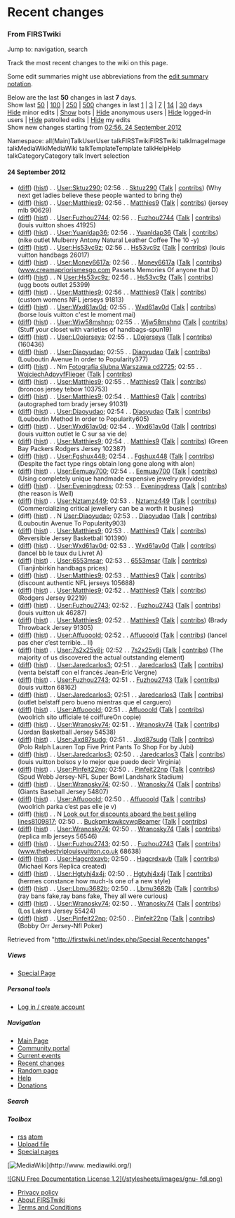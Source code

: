 

# Recent changes

### From FIRSTwiki

Jump to: navigation, search

Track the most recent changes to the wiki on this page.

Some edit summaries might use abbreviations from the [edit summary
notation](/index.php/User:SilverStar/Edit_summary_notation
"User:SilverStar/Edit summary notation" ).

Below are the last **50** changes in last **7** days.  
Show last [50](/index.php?title=Special:Recentchanges&limit=50
"Special:Recentchanges" ) |
[100](/index.php?title=Special:Recentchanges&limit=100 "Special:Recentchanges"
) | [250](/index.php?title=Special:Recentchanges&limit=250
"Special:Recentchanges" ) |
[500](/index.php?title=Special:Recentchanges&limit=500 "Special:Recentchanges"
) changes in last [1](/index.php?title=Special:Recentchanges&days=1
"Special:Recentchanges" ) | [3](/index.php?title=Special:Recentchanges&days=3
"Special:Recentchanges" ) | [7](/index.php?title=Special:Recentchanges&days=7
"Special:Recentchanges" ) |
[14](/index.php?title=Special:Recentchanges&days=14 "Special:Recentchanges" )
| [30](/index.php?title=Special:Recentchanges&days=30 "Special:Recentchanges"
) days  
[Hide](/index.php?title=Special:Recentchanges&hideminor=1
"Special:Recentchanges" ) minor edits |
[Show](/index.php?title=Special:Recentchanges&hidebots=0
"Special:Recentchanges" ) bots |
[Hide](/index.php?title=Special:Recentchanges&hideanons=1
"Special:Recentchanges" ) anonymous users |
[Hide](/index.php?title=Special:Recentchanges&hideliu=1
"Special:Recentchanges" ) logged-in users |
[Hide](/index.php?title=Special:Recentchanges&hidepatrolled=1
"Special:Recentchanges" ) patrolled edits |
[Hide](/index.php?title=Special:Recentchanges&hidemyself=1
"Special:Recentchanges" ) my edits  
Show new changes starting from [02:56, 24 September
2012](/index.php?title=Special:Recentchanges&from=20120924025650
"Special:Recentchanges" )

Namespace: all(Main)TalkUserUser talkFIRSTwikiFIRSTwiki talkImageImage
talkMediaWikiMediaWiki talkTemplateTemplate talkHelpHelp talkCategoryCategory
talk Invert selection

#### 24 September 2012

  * ([diff](/index.php?title=User:Sktuz290&curid=101868&diff=802522&oldid=798665 "User:Sktuz290" )) ([hist](/index.php?title=User:Sktuz290&curid=101868&action=history "User:Sktuz290" )) . . [User:Sktuz290](/index.php/User:Sktuz290 "User:Sktuz290" ); 02:56 . . [Sktuz290](/index.php/User:Sktuz290 "User:Sktuz290" ) ([Talk](/index.php?title=User_talk:Sktuz290&action=edit "User talk:Sktuz290" ) | [contribs](/index.php?title=Special:Contributions&target=Sktuz290 "Special:Contributions" )) (Why next get ladies believe these people wanted to bring the)
  * ([diff](/index.php?title=User:Matthies9&curid=102976&diff=802521&oldid=802515 "User:Matthies9" )) ([hist](/index.php?title=User:Matthies9&curid=102976&action=history "User:Matthies9" )) . . [User:Matthies9](/index.php/User:Matthies9 "User:Matthies9" ); 02:56 . . [Matthies9](/index.php/User:Matthies9 "User:Matthies9" ) ([Talk](/index.php?title=User_talk:Matthies9&action=edit "User talk:Matthies9" ) | [contribs](/index.php?title=Special:Contributions&target=Matthies9 "Special:Contributions" )) (jersey mlb 90629)
  * ([diff](/index.php?title=User:Fuzhou2744&curid=84540&diff=802520&oldid=697420 "User:Fuzhou2744" )) ([hist](/index.php?title=User:Fuzhou2744&curid=84540&action=history "User:Fuzhou2744" )) . . [User:Fuzhou2744](/index.php/User:Fuzhou2744 "User:Fuzhou2744" ); 02:56 . . [Fuzhou2744](/index.php/User:Fuzhou2744 "User:Fuzhou2744" ) ([Talk](/index.php?title=User_talk:Fuzhou2744&action=edit "User talk:Fuzhou2744" ) | [contribs](/index.php?title=Special:Contributions&target=Fuzhou2744 "Special:Contributions" )) (louis vuitton shoes 41925)
  * ([diff](/index.php?title=User:Yuanldap36&curid=103388&diff=802519&oldid=799387 "User:Yuanldap36" )) ([hist](/index.php?title=User:Yuanldap36&curid=103388&action=history "User:Yuanldap36" )) . . [User:Yuanldap36](/index.php/User:Yuanldap36 "User:Yuanldap36" ); 02:56 . . [Yuanldap36](/index.php/User:Yuanldap36 "User:Yuanldap36" ) ([Talk](/index.php?title=User_talk:Yuanldap36&action=edit "User talk:Yuanldap36" ) | [contribs](/index.php?title=Special:Contributions&target=Yuanldap36 "Special:Contributions" )) (nike outlet Mulberry Antony Natural Leather Coffee The 10 -y)
  * ([diff](/index.php?title=User:Hs53vc9z&curid=104511&diff=802518&oldid=802516 "User:Hs53vc9z" )) ([hist](/index.php?title=User:Hs53vc9z&curid=104511&action=history "User:Hs53vc9z" )) . . [User:Hs53vc9z](/index.php/User:Hs53vc9z "User:Hs53vc9z" ); 02:56 . . [Hs53vc9z](/index.php/User:Hs53vc9z "User:Hs53vc9z" ) ([Talk](/index.php?title=User_talk:Hs53vc9z&action=edit "User talk:Hs53vc9z" ) | [contribs](/index.php?title=Special:Contributions&target=Hs53vc9z "Special:Contributions" )) (louis vuitton handbags 26017)
  * ([diff](/index.php?title=User:Money6617a&curid=32035&diff=802517&oldid=783426 "User:Money6617a" )) ([hist](/index.php?title=User:Money6617a&curid=32035&action=history "User:Money6617a" )) . . [User:Money6617a](/index.php/User:Money6617a "User:Money6617a" ); 02:56 . . [Money6617a](/index.php/User:Money6617a "User:Money6617a" ) ([Talk](/index.php?title=User_talk:Money6617a&action=edit "User talk:Money6617a" ) | [contribs](/index.php?title=Special:Contributions&target=Money6617a "Special:Contributions" )) (www.creamapriorismesgo.com Passets Memories Of anyone that D)
  * (diff) ([hist](/index.php?title=User:Hs53vc9z&curid=104511&action=history "User:Hs53vc9z" )) . . N [User:Hs53vc9z](/index.php/User:Hs53vc9z "User:Hs53vc9z" ); 02:56 . . [Hs53vc9z](/index.php/User:Hs53vc9z "User:Hs53vc9z" ) ([Talk](/index.php?title=User_talk:Hs53vc9z&action=edit "User talk:Hs53vc9z" ) | [contribs](/index.php?title=Special:Contributions&target=Hs53vc9z "Special:Contributions" )) (ugg boots outlet 25399)
  * ([diff](/index.php?title=User:Matthies9&curid=102976&diff=802515&oldid=802509 "User:Matthies9" )) ([hist](/index.php?title=User:Matthies9&curid=102976&action=history "User:Matthies9" )) . . [User:Matthies9](/index.php/User:Matthies9 "User:Matthies9" ); 02:56 . . [Matthies9](/index.php/User:Matthies9 "User:Matthies9" ) ([Talk](/index.php?title=User_talk:Matthies9&action=edit "User talk:Matthies9" ) | [contribs](/index.php?title=Special:Contributions&target=Matthies9 "Special:Contributions" )) (custom womens NFL jerseys 91813)
  * ([diff](/index.php?title=User:Wxd61av0d&curid=95125&diff=802514&oldid=802506 "User:Wxd61av0d" )) ([hist](/index.php?title=User:Wxd61av0d&curid=95125&action=history "User:Wxd61av0d" )) . . [User:Wxd61av0d](/index.php/User:Wxd61av0d "User:Wxd61av0d" ); 02:55 . . [Wxd61av0d](/index.php/User:Wxd61av0d "User:Wxd61av0d" ) ([Talk](/index.php?title=User_talk:Wxd61av0d&action=edit "User talk:Wxd61av0d" ) | [contribs](/index.php?title=Special:Contributions&target=Wxd61av0d "Special:Contributions" )) (borse louis vuitton c'est le moment mai)
  * ([diff](/index.php?title=User:Wjw58mshnq&curid=92655&diff=802513&oldid=801995 "User:Wjw58mshnq" )) ([hist](/index.php?title=User:Wjw58mshnq&curid=92655&action=history "User:Wjw58mshnq" )) . . [User:Wjw58mshnq](/index.php/User:Wjw58mshnq "User:Wjw58mshnq" ); 02:55 . . [Wjw58mshnq](/index.php/User:Wjw58mshnq "User:Wjw58mshnq" ) ([Talk](/index.php?title=User_talk:Wjw58mshnq&action=edit "User talk:Wjw58mshnq" ) | [contribs](/index.php?title=Special:Contributions&target=Wjw58mshnq "Special:Contributions" )) (Stuff your closet with varieties of handbags-spun19)
  * ([diff](/index.php?title=User:L0ojerseys&curid=79803&diff=802512&oldid=802108 "User:L0ojerseys" )) ([hist](/index.php?title=User:L0ojerseys&curid=79803&action=history "User:L0ojerseys" )) . . [User:L0ojerseys](/index.php/User:L0ojerseys "User:L0ojerseys" ); 02:55 . . [L0ojerseys](/index.php/User:L0ojerseys "User:L0ojerseys" ) ([Talk](/index.php?title=User_talk:L0ojerseys&action=edit "User talk:L0ojerseys" ) | [contribs](/index.php?title=Special:Contributions&target=L0ojerseys "Special:Contributions" )) (160436)
  * ([diff](/index.php?title=User:Diaoyudao&curid=104509&diff=802511&oldid=802507 "User:Diaoyudao" )) ([hist](/index.php?title=User:Diaoyudao&curid=104509&action=history "User:Diaoyudao" )) . . [User:Diaoyudao](/index.php/User:Diaoyudao "User:Diaoyudao" ); 02:55 . . [Diaoyudao](/index.php/User:Diaoyudao "User:Diaoyudao" ) ([Talk](/index.php?title=User_talk:Diaoyudao&action=edit "User talk:Diaoyudao" ) | [contribs](/index.php?title=Special:Contributions&target=Diaoyudao "Special:Contributions" )) (Louboutin Avenue In order to Popularity377)
  * (diff) ([hist](/index.php?title=Fotografia_%C5%9Blubna_Warszawa_cd2725&curid=104510&action=history "Fotografia ślubna Warszawa cd2725" )) . . Nm [Fotografia ślubna Warszawa cd2725](/index.php/Fotografia_%C5%9Blubna_Warszawa_cd2725 "Fotografia ślubna Warszawa cd2725" ); 02:55 . . [WojciechAdpyvfFlieger](/index.php?title=User:WojciechAdpyvfFlieger&action=edit "User:WojciechAdpyvfFlieger" ) ([Talk](/index.php?title=User_talk:WojciechAdpyvfFlieger&action=edit "User talk:WojciechAdpyvfFlieger" ) | [contribs](/index.php?title=Special:Contributions&target=WojciechAdpyvfFlieger "Special:Contributions" ))
  * ([diff](/index.php?title=User:Matthies9&curid=102976&diff=802509&oldid=802508 "User:Matthies9" )) ([hist](/index.php?title=User:Matthies9&curid=102976&action=history "User:Matthies9" )) . . [User:Matthies9](/index.php/User:Matthies9 "User:Matthies9" ); 02:55 . . [Matthies9](/index.php/User:Matthies9 "User:Matthies9" ) ([Talk](/index.php?title=User_talk:Matthies9&action=edit "User talk:Matthies9" ) | [contribs](/index.php?title=Special:Contributions&target=Matthies9 "Special:Contributions" )) (broncos jersey tebow 103753)
  * ([diff](/index.php?title=User:Matthies9&curid=102976&diff=802508&oldid=802505 "User:Matthies9" )) ([hist](/index.php?title=User:Matthies9&curid=102976&action=history "User:Matthies9" )) . . [User:Matthies9](/index.php/User:Matthies9 "User:Matthies9" ); 02:54 . . [Matthies9](/index.php/User:Matthies9 "User:Matthies9" ) ([Talk](/index.php?title=User_talk:Matthies9&action=edit "User talk:Matthies9" ) | [contribs](/index.php?title=Special:Contributions&target=Matthies9 "Special:Contributions" )) (autographed tom brady jersey 91031)
  * ([diff](/index.php?title=User:Diaoyudao&curid=104509&diff=802507&oldid=802500 "User:Diaoyudao" )) ([hist](/index.php?title=User:Diaoyudao&curid=104509&action=history "User:Diaoyudao" )) . . [User:Diaoyudao](/index.php/User:Diaoyudao "User:Diaoyudao" ); 02:54 . . [Diaoyudao](/index.php/User:Diaoyudao "User:Diaoyudao" ) ([Talk](/index.php?title=User_talk:Diaoyudao&action=edit "User talk:Diaoyudao" ) | [contribs](/index.php?title=Special:Contributions&target=Diaoyudao "Special:Contributions" )) (Louboutin Method In order to Popularity605)
  * ([diff](/index.php?title=User:Wxd61av0d&curid=95125&diff=802506&oldid=802498 "User:Wxd61av0d" )) ([hist](/index.php?title=User:Wxd61av0d&curid=95125&action=history "User:Wxd61av0d" )) . . [User:Wxd61av0d](/index.php/User:Wxd61av0d "User:Wxd61av0d" ); 02:54 . . [Wxd61av0d](/index.php/User:Wxd61av0d "User:Wxd61av0d" ) ([Talk](/index.php?title=User_talk:Wxd61av0d&action=edit "User talk:Wxd61av0d" ) | [contribs](/index.php?title=Special:Contributions&target=Wxd61av0d "Special:Contributions" )) (louis vuitton outlet le C sur sa vie de)
  * ([diff](/index.php?title=User:Matthies9&curid=102976&diff=802505&oldid=802499 "User:Matthies9" )) ([hist](/index.php?title=User:Matthies9&curid=102976&action=history "User:Matthies9" )) . . [User:Matthies9](/index.php/User:Matthies9 "User:Matthies9" ); 02:54 . . [Matthies9](/index.php/User:Matthies9 "User:Matthies9" ) ([Talk](/index.php?title=User_talk:Matthies9&action=edit "User talk:Matthies9" ) | [contribs](/index.php?title=Special:Contributions&target=Matthies9 "Special:Contributions" )) (Green Bay Packers Rodgers Jersey 102387)
  * ([diff](/index.php?title=User:Fgshux448&curid=80728&diff=802504&oldid=801538 "User:Fgshux448" )) ([hist](/index.php?title=User:Fgshux448&curid=80728&action=history "User:Fgshux448" )) . . [User:Fgshux448](/index.php/User:Fgshux448 "User:Fgshux448" ); 02:54 . . [Fgshux448](/index.php/User:Fgshux448 "User:Fgshux448" ) ([Talk](/index.php?title=User_talk:Fgshux448&action=edit "User talk:Fgshux448" ) | [contribs](/index.php?title=Special:Contributions&target=Fgshux448 "Special:Contributions" )) (Despite the fact type rings obtain long gone along with alon)
  * ([diff](/index.php?title=User:Eemuay700&curid=102032&diff=802503&oldid=798645 "User:Eemuay700" )) ([hist](/index.php?title=User:Eemuay700&curid=102032&action=history "User:Eemuay700" )) . . [User:Eemuay700](/index.php/User:Eemuay700 "User:Eemuay700" ); 02:54 . . [Eemuay700](/index.php/User:Eemuay700 "User:Eemuay700" ) ([Talk](/index.php?title=User_talk:Eemuay700&action=edit "User talk:Eemuay700" ) | [contribs](/index.php?title=Special:Contributions&target=Eemuay700 "Special:Contributions" )) (Using completely unique handmade expensive jewelry provides)
  * ([diff](/index.php?title=User:Eveningdress&curid=36044&diff=802502&oldid=649240 "User:Eveningdress" )) ([hist](/index.php?title=User:Eveningdress&curid=36044&action=history "User:Eveningdress" )) . . [User:Eveningdress](/index.php/User:Eveningdress "User:Eveningdress" ); 02:53 . . [Eveningdress](/index.php/User:Eveningdress "User:Eveningdress" ) ([Talk](/index.php?title=User_talk:Eveningdress&action=edit "User talk:Eveningdress" ) | [contribs](/index.php?title=Special:Contributions&target=Eveningdress "Special:Contributions" )) (the reason is Well)
  * ([diff](/index.php?title=User:Nztamz449&curid=102626&diff=802501&oldid=800499 "User:Nztamz449" )) ([hist](/index.php?title=User:Nztamz449&curid=102626&action=history "User:Nztamz449" )) . . [User:Nztamz449](/index.php/User:Nztamz449 "User:Nztamz449" ); 02:53 . . [Nztamz449](/index.php/User:Nztamz449 "User:Nztamz449" ) ([Talk](/index.php?title=User_talk:Nztamz449&action=edit "User talk:Nztamz449" ) | [contribs](/index.php?title=Special:Contributions&target=Nztamz449 "Special:Contributions" )) (Commercializing critical jewellery can be a worth it busines)
  * (diff) ([hist](/index.php?title=User:Diaoyudao&curid=104509&action=history "User:Diaoyudao" )) . . N [User:Diaoyudao](/index.php/User:Diaoyudao "User:Diaoyudao" ); 02:53 . . [Diaoyudao](/index.php/User:Diaoyudao "User:Diaoyudao" ) ([Talk](/index.php?title=User_talk:Diaoyudao&action=edit "User talk:Diaoyudao" ) | [contribs](/index.php?title=Special:Contributions&target=Diaoyudao "Special:Contributions" )) (Louboutin Avenue To Popularity903)
  * ([diff](/index.php?title=User:Matthies9&curid=102976&diff=802499&oldid=802496 "User:Matthies9" )) ([hist](/index.php?title=User:Matthies9&curid=102976&action=history "User:Matthies9" )) . . [User:Matthies9](/index.php/User:Matthies9 "User:Matthies9" ); 02:53 . . [Matthies9](/index.php/User:Matthies9 "User:Matthies9" ) ([Talk](/index.php?title=User_talk:Matthies9&action=edit "User talk:Matthies9" ) | [contribs](/index.php?title=Special:Contributions&target=Matthies9 "Special:Contributions" )) (Reversible Jersey Basketball 101390)
  * ([diff](/index.php?title=User:Wxd61av0d&curid=95125&diff=802498&oldid=769458 "User:Wxd61av0d" )) ([hist](/index.php?title=User:Wxd61av0d&curid=95125&action=history "User:Wxd61av0d" )) . . [User:Wxd61av0d](/index.php/User:Wxd61av0d "User:Wxd61av0d" ); 02:53 . . [Wxd61av0d](/index.php/User:Wxd61av0d "User:Wxd61av0d" ) ([Talk](/index.php?title=User_talk:Wxd61av0d&action=edit "User talk:Wxd61av0d" ) | [contribs](/index.php?title=Special:Contributions&target=Wxd61av0d "Special:Contributions" )) (lancel bb le taux du Livret A)
  * ([diff](/index.php?title=User:6553msar&curid=83578&diff=802497&oldid=801926 "User:6553msar" )) ([hist](/index.php?title=User:6553msar&curid=83578&action=history "User:6553msar" )) . . [User:6553msar](/index.php/User:6553msar "User:6553msar" ); 02:53 . . [6553msar](/index.php/User:6553msar "User:6553msar" ) ([Talk](/index.php?title=User_talk:6553msar&action=edit "User talk:6553msar" ) | [contribs](/index.php?title=Special:Contributions&target=6553msar "Special:Contributions" )) (Tianjinbirkin handbags prices)
  * ([diff](/index.php?title=User:Matthies9&curid=102976&diff=802496&oldid=802495 "User:Matthies9" )) ([hist](/index.php?title=User:Matthies9&curid=102976&action=history "User:Matthies9" )) . . [User:Matthies9](/index.php/User:Matthies9 "User:Matthies9" ); 02:53 . . [Matthies9](/index.php/User:Matthies9 "User:Matthies9" ) ([Talk](/index.php?title=User_talk:Matthies9&action=edit "User talk:Matthies9" ) | [contribs](/index.php?title=Special:Contributions&target=Matthies9 "Special:Contributions" )) (discount authentic NFL jerseys 105688)
  * ([diff](/index.php?title=User:Matthies9&curid=102976&diff=802495&oldid=802493 "User:Matthies9" )) ([hist](/index.php?title=User:Matthies9&curid=102976&action=history "User:Matthies9" )) . . [User:Matthies9](/index.php/User:Matthies9 "User:Matthies9" ); 02:52 . . [Matthies9](/index.php/User:Matthies9 "User:Matthies9" ) ([Talk](/index.php?title=User_talk:Matthies9&action=edit "User talk:Matthies9" ) | [contribs](/index.php?title=Special:Contributions&target=Matthies9 "Special:Contributions" )) (Rodgers Jersey 92219)
  * ([diff](/index.php?title=User:Fuzhou2743&curid=84449&diff=802494&oldid=802489 "User:Fuzhou2743" )) ([hist](/index.php?title=User:Fuzhou2743&curid=84449&action=history "User:Fuzhou2743" )) . . [User:Fuzhou2743](/index.php/User:Fuzhou2743 "User:Fuzhou2743" ); 02:52 . . [Fuzhou2743](/index.php/User:Fuzhou2743 "User:Fuzhou2743" ) ([Talk](/index.php?title=User_talk:Fuzhou2743&action=edit "User talk:Fuzhou2743" ) | [contribs](/index.php?title=Special:Contributions&target=Fuzhou2743 "Special:Contributions" )) (louis vuitton uk 46287)
  * ([diff](/index.php?title=User:Matthies9&curid=102976&diff=802493&oldid=797252 "User:Matthies9" )) ([hist](/index.php?title=User:Matthies9&curid=102976&action=history "User:Matthies9" )) . . [User:Matthies9](/index.php/User:Matthies9 "User:Matthies9" ); 02:52 . . [Matthies9](/index.php/User:Matthies9 "User:Matthies9" ) ([Talk](/index.php?title=User_talk:Matthies9&action=edit "User talk:Matthies9" ) | [contribs](/index.php?title=Special:Contributions&target=Matthies9 "Special:Contributions" )) (Brady Throwback Jersey 91305)
  * ([diff](/index.php?title=User:Affuooold&curid=31785&diff=802492&oldid=802487 "User:Affuooold" )) ([hist](/index.php?title=User:Affuooold&curid=31785&action=history "User:Affuooold" )) . . [User:Affuooold](/index.php/User:Affuooold "User:Affuooold" ); 02:52 . . [Affuooold](/index.php/User:Affuooold "User:Affuooold" ) ([Talk](/index.php?title=User_talk:Affuooold&action=edit "User talk:Affuooold" ) | [contribs](/index.php?title=Special:Contributions&target=Affuooold "Special:Contributions" )) (lancel pas cher c’est terrible… Il)
  * ([diff](/index.php?title=User:7s2x25v8j&curid=30437&diff=802491&oldid=801222 "User:7s2x25v8j" )) ([hist](/index.php?title=User:7s2x25v8j&curid=30437&action=history "User:7s2x25v8j" )) . . [User:7s2x25v8j](/index.php/User:7s2x25v8j "User:7s2x25v8j" ); 02:52 . . [7s2x25v8j](/index.php/User:7s2x25v8j "User:7s2x25v8j" ) ([Talk](/index.php?title=User_talk:7s2x25v8j&action=edit "User talk:7s2x25v8j" ) | [contribs](/index.php?title=Special:Contributions&target=7s2x25v8j "Special:Contributions" )) (The majority of us discovered the actual outstanding element)
  * ([diff](/index.php?title=User:Jaredcarlos3&curid=68107&diff=802490&oldid=802488 "User:Jaredcarlos3" )) ([hist](/index.php?title=User:Jaredcarlos3&curid=68107&action=history "User:Jaredcarlos3" )) . . [User:Jaredcarlos3](/index.php/User:Jaredcarlos3 "User:Jaredcarlos3" ); 02:51 . . [Jaredcarlos3](/index.php/User:Jaredcarlos3 "User:Jaredcarlos3" ) ([Talk](/index.php?title=User_talk:Jaredcarlos3&action=edit "User talk:Jaredcarlos3" ) | [contribs](/index.php?title=Special:Contributions&target=Jaredcarlos3 "Special:Contributions" )) (venta belstaff con el francés Jean-Eric Vergne)
  * ([diff](/index.php?title=User:Fuzhou2743&curid=84449&diff=802489&oldid=802478 "User:Fuzhou2743" )) ([hist](/index.php?title=User:Fuzhou2743&curid=84449&action=history "User:Fuzhou2743" )) . . [User:Fuzhou2743](/index.php/User:Fuzhou2743 "User:Fuzhou2743" ); 02:51 . . [Fuzhou2743](/index.php/User:Fuzhou2743 "User:Fuzhou2743" ) ([Talk](/index.php?title=User_talk:Fuzhou2743&action=edit "User talk:Fuzhou2743" ) | [contribs](/index.php?title=Special:Contributions&target=Fuzhou2743 "Special:Contributions" )) (louis vuitton 68162)
  * ([diff](/index.php?title=User:Jaredcarlos3&curid=68107&diff=802488&oldid=802484 "User:Jaredcarlos3" )) ([hist](/index.php?title=User:Jaredcarlos3&curid=68107&action=history "User:Jaredcarlos3" )) . . [User:Jaredcarlos3](/index.php/User:Jaredcarlos3 "User:Jaredcarlos3" ); 02:51 . . [Jaredcarlos3](/index.php/User:Jaredcarlos3 "User:Jaredcarlos3" ) ([Talk](/index.php?title=User_talk:Jaredcarlos3&action=edit "User talk:Jaredcarlos3" ) | [contribs](/index.php?title=Special:Contributions&target=Jaredcarlos3 "Special:Contributions" )) (outlet belstaff pero bueno mientras que el carguero)
  * ([diff](/index.php?title=User:Affuooold&curid=31785&diff=802487&oldid=802481 "User:Affuooold" )) ([hist](/index.php?title=User:Affuooold&curid=31785&action=history "User:Affuooold" )) . . [User:Affuooold](/index.php/User:Affuooold "User:Affuooold" ); 02:51 . . [Affuooold](/index.php/User:Affuooold "User:Affuooold" ) ([Talk](/index.php?title=User_talk:Affuooold&action=edit "User talk:Affuooold" ) | [contribs](/index.php?title=Special:Contributions&target=Affuooold "Special:Contributions" )) (woolrich sito ufficiale té coiffureOn copie)
  * ([diff](/index.php?title=User:Wranosky74&curid=101007&diff=802486&oldid=802482 "User:Wranosky74" )) ([hist](/index.php?title=User:Wranosky74&curid=101007&action=history "User:Wranosky74" )) . . [User:Wranosky74](/index.php/User:Wranosky74 "User:Wranosky74" ); 02:51 . . [Wranosky74](/index.php/User:Wranosky74 "User:Wranosky74" ) ([Talk](/index.php?title=User_talk:Wranosky74&action=edit "User talk:Wranosky74" ) | [contribs](/index.php?title=Special:Contributions&target=Wranosky74 "Special:Contributions" )) (Jordan Basketball Jersey 54538)
  * ([diff](/index.php?title=User:Jixd87sudg&curid=26012&diff=802485&oldid=802462 "User:Jixd87sudg" )) ([hist](/index.php?title=User:Jixd87sudg&curid=26012&action=history "User:Jixd87sudg" )) . . [User:Jixd87sudg](/index.php/User:Jixd87sudg "User:Jixd87sudg" ); 02:51 . . [Jixd87sudg](/index.php/User:Jixd87sudg "User:Jixd87sudg" ) ([Talk](/index.php?title=User_talk:Jixd87sudg&action=edit "User talk:Jixd87sudg" ) | [contribs](/index.php?title=Special:Contributions&target=Jixd87sudg "Special:Contributions" )) (Polo Ralph Lauren Top Five Print Pants To Shop For by Jubi)
  * ([diff](/index.php?title=User:Jaredcarlos3&curid=68107&diff=802484&oldid=800218 "User:Jaredcarlos3" )) ([hist](/index.php?title=User:Jaredcarlos3&curid=68107&action=history "User:Jaredcarlos3" )) . . [User:Jaredcarlos3](/index.php/User:Jaredcarlos3 "User:Jaredcarlos3" ); 02:50 . . [Jaredcarlos3](/index.php/User:Jaredcarlos3 "User:Jaredcarlos3" ) ([Talk](/index.php?title=User_talk:Jaredcarlos3&action=edit "User talk:Jaredcarlos3" ) | [contribs](/index.php?title=Special:Contributions&target=Jaredcarlos3 "Special:Contributions" )) (louis vuitton bolsos y lo mejor que puedo decir Virginia)
  * ([diff](/index.php?title=User:Pinfeit22np&curid=79548&diff=802483&oldid=802473 "User:Pinfeit22np" )) ([hist](/index.php?title=User:Pinfeit22np&curid=79548&action=history "User:Pinfeit22np" )) . . [User:Pinfeit22np](/index.php/User:Pinfeit22np "User:Pinfeit22np" ); 02:50 . . [Pinfeit22np](/index.php/User:Pinfeit22np "User:Pinfeit22np" ) ([Talk](/index.php?title=User_talk:Pinfeit22np&action=edit "User talk:Pinfeit22np" ) | [contribs](/index.php?title=Special:Contributions&target=Pinfeit22np "Special:Contributions" )) (Spud Webb Jersey-NFL Super Bowl Landshark Stadium)
  * ([diff](/index.php?title=User:Wranosky74&curid=101007&diff=802482&oldid=802479 "User:Wranosky74" )) ([hist](/index.php?title=User:Wranosky74&curid=101007&action=history "User:Wranosky74" )) . . [User:Wranosky74](/index.php/User:Wranosky74 "User:Wranosky74" ); 02:50 . . [Wranosky74](/index.php/User:Wranosky74 "User:Wranosky74" ) ([Talk](/index.php?title=User_talk:Wranosky74&action=edit "User talk:Wranosky74" ) | [contribs](/index.php?title=Special:Contributions&target=Wranosky74 "Special:Contributions" )) (Giants Baseball Jersey 54807)
  * ([diff](/index.php?title=User:Affuooold&curid=31785&diff=802481&oldid=732894 "User:Affuooold" )) ([hist](/index.php?title=User:Affuooold&curid=31785&action=history "User:Affuooold" )) . . [User:Affuooold](/index.php/User:Affuooold "User:Affuooold" ); 02:50 . . [Affuooold](/index.php/User:Affuooold "User:Affuooold" ) ([Talk](/index.php?title=User_talk:Affuooold&action=edit "User talk:Affuooold" ) | [contribs](/index.php?title=Special:Contributions&target=Affuooold "Special:Contributions" )) (woolrich parka c’est pas elle je v)
  * (diff) ([hist](/index.php?title=%EF%BB%BFLook_out_for_discounts_aboard_the_best_selling_lines8109817&curid=104508&action=history "﻿Look out for discounts aboard the best selling lines8109817" )) . . N [﻿Look out for discounts aboard the best selling lines8109817](/index.php/%EF%BB%BFLook_out_for_discounts_aboard_the_best_selling_lines8109817 "﻿Look out for discounts aboard the best selling lines8109817" ); 02:50 . . [BuckpmkswkcvwqBeamer](/index.php?title=User:BuckpmkswkcvwqBeamer&action=edit "User:BuckpmkswkcvwqBeamer" ) ([Talk](/index.php?title=User_talk:BuckpmkswkcvwqBeamer&action=edit "User talk:BuckpmkswkcvwqBeamer" ) | [contribs](/index.php?title=Special:Contributions&target=BuckpmkswkcvwqBeamer "Special:Contributions" ))
  * ([diff](/index.php?title=User:Wranosky74&curid=101007&diff=802479&oldid=802474 "User:Wranosky74" )) ([hist](/index.php?title=User:Wranosky74&curid=101007&action=history "User:Wranosky74" )) . . [User:Wranosky74](/index.php/User:Wranosky74 "User:Wranosky74" ); 02:50 . . [Wranosky74](/index.php/User:Wranosky74 "User:Wranosky74" ) ([Talk](/index.php?title=User_talk:Wranosky74&action=edit "User talk:Wranosky74" ) | [contribs](/index.php?title=Special:Contributions&target=Wranosky74 "Special:Contributions" )) (replica mlb jerseys 56546)
  * ([diff](/index.php?title=User:Fuzhou2743&curid=84449&diff=802478&oldid=697394 "User:Fuzhou2743" )) ([hist](/index.php?title=User:Fuzhou2743&curid=84449&action=history "User:Fuzhou2743" )) . . [User:Fuzhou2743](/index.php/User:Fuzhou2743 "User:Fuzhou2743" ); 02:50 . . [Fuzhou2743](/index.php/User:Fuzhou2743 "User:Fuzhou2743" ) ([Talk](/index.php?title=User_talk:Fuzhou2743&action=edit "User talk:Fuzhou2743" ) | [contribs](/index.php?title=Special:Contributions&target=Fuzhou2743 "Special:Contributions" )) (www.thebestviplouisvuitton.co.uk 68638)
  * ([diff](/index.php?title=User:Hagcrdxavb&curid=49168&diff=802477&oldid=762679 "User:Hagcrdxavb" )) ([hist](/index.php?title=User:Hagcrdxavb&curid=49168&action=history "User:Hagcrdxavb" )) . . [User:Hagcrdxavb](/index.php/User:Hagcrdxavb "User:Hagcrdxavb" ); 02:50 . . [Hagcrdxavb](/index.php/User:Hagcrdxavb "User:Hagcrdxavb" ) ([Talk](/index.php?title=User_talk:Hagcrdxavb&action=edit "User talk:Hagcrdxavb" ) | [contribs](/index.php?title=Special:Contributions&target=Hagcrdxavb "Special:Contributions" )) (Michael Kors Replica created)
  * ([diff](/index.php?title=User:Hgtyhj4x4j&curid=100810&diff=802476&oldid=802472 "User:Hgtyhj4x4j" )) ([hist](/index.php?title=User:Hgtyhj4x4j&curid=100810&action=history "User:Hgtyhj4x4j" )) . . [User:Hgtyhj4x4j](/index.php/User:Hgtyhj4x4j "User:Hgtyhj4x4j" ); 02:50 . . [Hgtyhj4x4j](/index.php/User:Hgtyhj4x4j "User:Hgtyhj4x4j" ) ([Talk](/index.php?title=User_talk:Hgtyhj4x4j&action=edit "User talk:Hgtyhj4x4j" ) | [contribs](/index.php?title=Special:Contributions&target=Hgtyhj4x4j "Special:Contributions" )) (hermes constance how much-Is one of a new style)
  * ([diff](/index.php?title=User:Lbmu3682b&curid=104503&diff=802475&oldid=802470 "User:Lbmu3682b" )) ([hist](/index.php?title=User:Lbmu3682b&curid=104503&action=history "User:Lbmu3682b" )) . . [User:Lbmu3682b](/index.php/User:Lbmu3682b "User:Lbmu3682b" ); 02:50 . . [Lbmu3682b](/index.php/User:Lbmu3682b "User:Lbmu3682b" ) ([Talk](/index.php?title=User_talk:Lbmu3682b&action=edit "User talk:Lbmu3682b" ) | [contribs](/index.php?title=Special:Contributions&target=Lbmu3682b "Special:Contributions" )) (ray bans fake,ray bans fake, They all were curious)
  * ([diff](/index.php?title=User:Wranosky74&curid=101007&diff=802474&oldid=802465 "User:Wranosky74" )) ([hist](/index.php?title=User:Wranosky74&curid=101007&action=history "User:Wranosky74" )) . . [User:Wranosky74](/index.php/User:Wranosky74 "User:Wranosky74" ); 02:50 . . [Wranosky74](/index.php/User:Wranosky74 "User:Wranosky74" ) ([Talk](/index.php?title=User_talk:Wranosky74&action=edit "User talk:Wranosky74" ) | [contribs](/index.php?title=Special:Contributions&target=Wranosky74 "Special:Contributions" )) (Los Lakers Jersey 55424)
  * ([diff](/index.php?title=User:Pinfeit22np&curid=79548&diff=802473&oldid=802463 "User:Pinfeit22np" )) ([hist](/index.php?title=User:Pinfeit22np&curid=79548&action=history "User:Pinfeit22np" )) . . [User:Pinfeit22np](/index.php/User:Pinfeit22np "User:Pinfeit22np" ); 02:50 . . [Pinfeit22np](/index.php/User:Pinfeit22np "User:Pinfeit22np" ) ([Talk](/index.php?title=User_talk:Pinfeit22np&action=edit "User talk:Pinfeit22np" ) | [contribs](/index.php?title=Special:Contributions&target=Pinfeit22np "Special:Contributions" )) (Bobby Orr Jersey-Nfl Poker)

Retrieved from "<http://firstwiki.net/index.php/Special:Recentchanges>"

##### Views

  * [Special Page](/index.php/Special:Recentchanges)

##### Personal tools

  * [Log in / create account](/index.php?title=Special:Userlogin&returnto=Special:Recentchanges)

[](/index.php/Main_Page "Main Page" )

##### Navigation

  * [Main Page](/index.php/Main_Page)
  * [Community portal](/index.php/FIRSTwiki:Community_portal)
  * [Current events](/index.php/Current_events)
  * [Recent changes](/index.php/Special:Recentchanges)
  * [Random page](/index.php/Special:Random)
  * [Help](/index.php/FIRSTwiki:Help)
  * [Donations](/index.php/FIRSTwiki:Site_support)

##### Search



##### Toolbox

  * [rss](/index.php?title=Special:Recentchanges&feed=rss)  [atom](/index.php?title=Special:Recentchanges&feed=atom) 
  * [Upload file](/index.php/Special:Upload)
  * [Special pages](/index.php/Special:Specialpages)

[![MediaWiki](/skins/common/images/poweredby_mediawiki_88x31.png)](http://www.
mediawiki.org/)

[![GNU Free Documentation License 1.2](/stylesheets/images/gnu-
fdl.png)](http://www.gnu.org/copyleft/fdl.html)

  * [Privacy policy](/index.php/FIRSTwiki:Privacy_policy "FIRSTwiki:Privacy policy" )
  * [About FIRSTwiki](/index.php/FIRSTwiki:About "FIRSTwiki:About" )
  * [Terms and Conditions](/index.php/FIRSTwiki:Terms_and_conditions "FIRSTwiki:Terms and conditions" )

